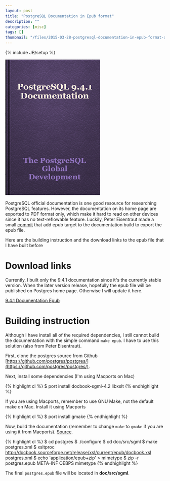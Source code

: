 ```yaml
---
layout: post
title: "PostgreSQL Documentation in Epub format"
description: ""
categories: [misc]
tags: []
thumbnail: "/files/2015-03-28-postgresql-documentation-in-epub-format-and-build-instruction/cover.png"
---
```

{% include JB/setup %}

[cover]: /files/2015-03-28-postgresql-documentation-in-epub-format-and-build-instruction/cover.png
[941link]: /files/2015-03-28-postgresql-documentation-in-epub-format-and-build-instruction/postgres.epub

![Cover](/files/2015-03-28-postgresql-documentation-in-epub-format-and-build-instruction/cover-small.png)

PostgreSQL official documentation is one good resource for researching
PostgreSQL features. However, the documentation on its home page are exported to
PDF format only, which make it hard to read on other devices since it has no
text-reflowable feature. Luckily, Peter Eisentraut made a small
[commit](https://github.com/postgres/postgres/commit/ff64fd49ce91534ebbfd5774a8715b11bfc09b97)
that add epub target to the documentation build to export the epub file.

Here are the building instruction and the download links to the epub file that I
have built before

<!-- more -->

# Download links

Currently, I built only the 9.4.1 documentation since it's the currently stable
version. When the later version release, hopefully the epub file will be
published on Postgres home page. Otherwise I will update it here.

[9.4.1 Documentation Epub](/files/2015-03-28-postgresql-documentation-in-epub-format-and-build-instruction/postgres.epub)

# Building instruction

Although I have install all of the required dependencies, I still cannot build
the documentation with the simple command `make epub`. I have to use this
solution (also from Peter Eisentraut).

First, clone the postgres source from Github
[https://github.com/postgres/postgres/](https://github.com/postgres/postgres/).

Next, install some dependencies (I'm using Macports on Mac)

{% highlight cl %}
$ port install docbook-sgml-4.2 libxslt
{% endhighlight %}

If you are using Macports, remember to use GNU Make, not the default make on
Mac. Install it using Macports

{% highlight cl %}
$ port install gmake
{% endhighlight %}

Now, build the documentation (remember to change `make` to `gmake` if you are
using it from Macports).
[Source](http://postgresql.nabble.com/PostgreSQL-docs-in-ePub-format-td5739418.html).

{% highlight cl %}
$ cd postgres
$ ./configure
$ cd doc/src/sgml
$ make postgres.xml
$ xsltproc http://docbook.sourceforge.net/release/xsl/current/epub/docbook.xsl postgres.xml
$ echo 'application/epub+zip' > mimetype
$ zip -r postgres.epub META-INF OEBPS mimetype
{% endhighlight %}

The final `postgres.epub` file will be located in **doc/src/sgml**.
